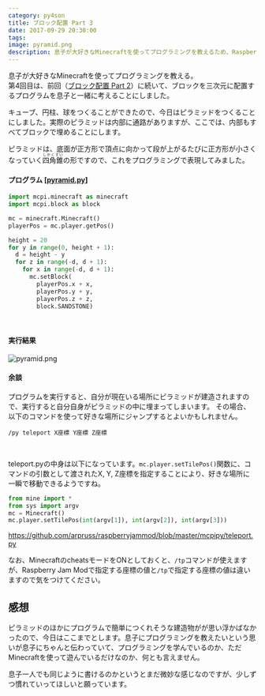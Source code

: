 ```yaml
---
category: py4son
title: ブロック配置 Part 3
date: 2017-09-29 20:30:00
tags:
image: pyramid.png
description: 息子が大好きなMinecraftを使ってプログラミングを教えるため、Raspberry Jam Modを使ってピラミッド状にブロックを配置してみました。
---
```


息子が大好きなMinecraftを使ってプログラミングを教える。  
第4回目は、前回（[ブロック配置 Part 2](./04_circle)）に続いて、ブロックを三次元に配置するプログラムを息子と一緒に考えることにしました。

キューブ、円柱、球をつくることができたので、今日はピラミッドをつくることにしました。実際のピラミッドは内部に通路がありますが、ここでは、内部もすべてブロックで埋めることにします。

ピラミッドは、底面が正方形で頂点に向かって段が上がるたびに正方形が小さくなっていく<ruby>四角錐<rt>しかくすい</rt>の形ですので、これをプログラミングで表現してみました。

#### プログラム [[pyramid.py](https://github.com/babyinvestment/py4son/blob/master/01_Introduction/05_pyramid/pyramid.py)]

```python
import mcpi.minecraft as minecraft
import mcpi.block as block

mc = minecraft.Minecraft()
playerPos = mc.player.getPos()

height = 20
for y in range(0, height + 1):
  d = height - y
  for z in range(-d, d + 1):
    for x in range(-d, d + 1):
      mc.setBlock(
        playerPos.x + x,
        playerPos.y + y,
        playerPos.z + z,
        block.SANDSTONE)
```
<br>

#### 実行結果

![pyramid.png](pyramid.png)
<br>

#### 余談

プログラムを実行すると、自分が現在いる場所にピラミッドが建造されますので、実行すると自分自身がピラミッドの中に埋まってしまいます。
その場合、以下のコマンドを使って好きな場所にジャンプするとよいかもしれません。

```shell
/py teleport X座標 Y座標 Z座標
```
<br>

teleport.pyの中身は以下になっています。`mc.player.setTilePos()`関数に、コマンドの引数として渡されたX, Y, Z座標を指定することにより、好きな場所に一瞬で移動できるようですね。
```python
from mine import *
from sys import argv
mc = Minecraft()
mc.player.setTilePos(int(argv[1]), int(argv[2]), int(argv[3]))
```
https://github.com/arpruss/raspberryjammod/blob/master/mcpipy/teleport.py
<br>

なお、MinecraftのcheatsモードをONとしておくと、`/tp`コマンドが使えますが、Raspberry Jam Modで指定する座標の値と`/tp`で指定する座標の値は違いますので気をつけてください。

## 感想

ピラミッドのほかにプログラムで簡単につくれそうな建造物がが思い浮かばなかったので、今日はここまでとします。息子にプログラミングを教えたいという思いが息子にちゃんと伝わっていて、プログラミングを学んでいるのか、ただMinecraftを使って遊んでいるだけなのか、何とも言えません。

息子一人でも同じように書けるのかというとまだ微妙な感じなのですが、少しずつ慣れていってほしいと願っています。
